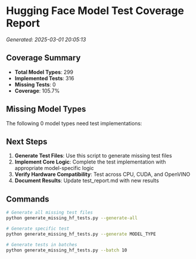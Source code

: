 # Hugging Face Model Test Coverage Report

*Generated: 2025-03-01 20:05:13*

## Coverage Summary

- **Total Model Types**: 299
- **Implemented Tests**: 316
- **Missing Tests**: 0
- **Coverage**: 105.7%

## Missing Model Types

The following 0 model types need test implementations:

## Next Steps

1. **Generate Test Files**: Use this script to generate missing test files
2. **Implement Core Logic**: Complete the test implementation with appropriate model-specific logic
3. **Verify Hardware Compatibility**: Test across CPU, CUDA, and OpenVINO
4. **Document Results**: Update test_report.md with new results

## Commands

```bash
# Generate all missing test files
python generate_missing_hf_tests.py --generate-all

# Generate specific test
python generate_missing_hf_tests.py --generate MODEL_TYPE

# Generate tests in batches
python generate_missing_hf_tests.py --batch 10
```
